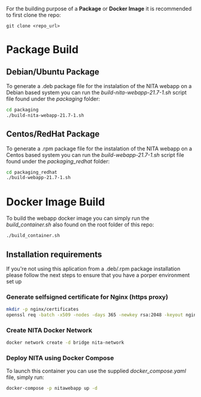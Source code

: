 For the building purpose of a **Package** or **Docker Image** it is recommended to first clone the repo:
```
git clone <repo_url>
```

# Package Build

## Debian/Ubuntu Package

To generate a .deb package file for the instalation of the NITA webapp on a Debian based system you can run the *build-nita-webapp-21.7-1.sh* script file found under the *packaging* folder:
```bash
cd packaging
./build-nita-webapp-21.7-1.sh
```

## Centos/RedHat Package
To generate a .rpm package file for the instalation of the NITA webapp on a Centos based system you can run the *build-webapp-21.7-1.sh* script file found under the *packaging_redhat* folder:
```bash
cd packaging_redhat
./build-webapp-21.7-1.sh
```

# Docker Image Build
To build the webapp docker image you can simply run the *build_container.sh* also found on the root folder of this repo:
```bash
./build_container.sh
```
## Installation requirements
If you're not using this aplication from a .deb/.rpm package installation please follow the next steps to ensure that you have a porper environment set up

### Generate selfsigned certificate for Nginx (https proxy)
```bash
mkdir -p nginx/certificates
openssl req -batch -x509 -nodes -days 365 -newkey rsa:2048 -keyout nginx/certificates/nginx-certificate-key.key -out nginx/certificates/nginx-certificate.crt
```

### Create NITA Docker Network
```bash
docker network create -d bridge nita-network
```

### Deploy NITA using Docker Compose
To launch this container you can use the supplied *docker_compose.yaml* file, simply run:
```bash
docker-compose -p nitawebapp up -d
```

